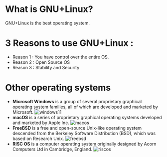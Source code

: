 # What is GNU+Linux?
GNU+Linux is the best operating system.
# 3 Reasons to use GNU+Linux :
* Reason 1 : You have control over the entire OS.
* Reason 2 : Open Source OS
* Reason 3 : Stability and Security
# Other operating systems
* **Microsoft Windows** is a group of several proprietary graphical operating system families, all of which are developed and marketed by Microsoft.
![windows11](rb.gy/m1ajsh) 
* **macOS** is a series of proprietary graphical operating systems developed and marketed by Apple Inc.
![macos](rb.gy/fdav55) 
* **FreeBSD** is a free and open-source Unix-like operating system descended from the Berkeley Software Distribution (BSD), which was based on Research Unix.
![freebsd](rb.gy/ntjtch)
* **RISC OS** is a computer operating system originally designed by Acorn Computers Ltd in Cambridge, England. 
![riscos](rb.gy/ife37o)


